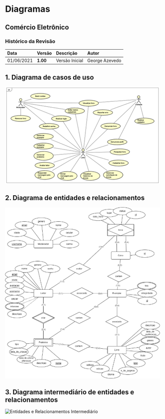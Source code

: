 # Diagramas

## Comércio Eletrônico

### Histórico da Revisão 

|  Data  | Versão | Descrição | Autor |
|:-------|:-------|:----------|:------|
| 01/06/2021 | **1.00** | Versão Inicial  | George Azevedo |

## 1. Diagrama de casos de uso 

![Casos de Uso](imagens/Diagrama_Casos_de_Uso.png)

## 2. Diagrama de entidades e relacionamentos

![Entidades e Relacionamentos](imagens/Diagrama_Entidades_e_Relacionamentos.png)

## 3. Diagrama intermediário de entidades e relacionamentos

![Entidades e Relacionamentos Intermediário](imagens/Diagrama_Entidades_e_Relacionamentos_Intermediário.png)
